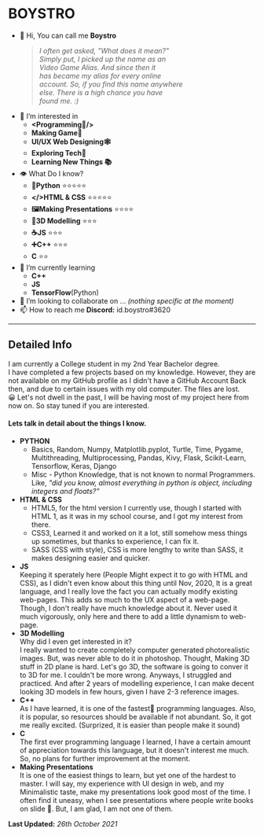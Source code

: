 # BOYSTRO
- 👋 Hi, You can call me **Boystro** <br/>
  > *I often get asked, "What does it mean?"<br/>*
  > *Simply put, I picked up the name as an<br/>*
  > *Video Game Alias. And since then it<br/>*
  > *has became my alias for every online<br/>*
  > *account. So, if you find this name anywhere<br/>*
  > *else. There is a high chance you have<br/>*
  > *found me. :)*
- 👀 I’m interested in 
  - **&lt;Programming🐍/>**
  - **Making Game👾**
  - **UI/UX Web Designing🕸**
  - **Exploring Tech🔧**
  - **Learning New Things 📚**
- 👁 What Do I know?
  - **🐍Python** ⭐⭐⭐⭐⭐
  - **&lt;/>HTML & CSS** ⭐⭐⭐⭐⭐
  - **🖼Making Presentations** ⭐⭐⭐⭐
  - **🏡3D Modelling** ⭐⭐⭐
  - **☕JS** ⭐⭐⭐
  - **➕C++** ⭐⭐⭐
  - **C** ⭐⭐
- 🌱 I’m currently learning
  - **C++**
  - **JS**
  - **TensorFlow**(Python)
- 💞️ I’m looking to collaborate on ... *(nothing specific at the moment)*
- 📫 How to reach me **Discord:** id.boystro#3620
---

## Detailed Info
I am currently a College student in my 2nd Year Bachelor degree.<br/>
I have completed a few projects based on my knowledge. However, they are not available on my GitHub profile as I didn't have a GitHub Account Back then, and due to certain issues with my old computer. The files are lost.<br/>
😀 Let's not dwell in the past, I will be having most of my project here from now on. So stay tuned if you are interested.

#### Lets talk in detail about the things I know.
- **PYTHON** <br/>
  - Basics, Random, Numpy, Matplotlib.pyplot, Turtle, Time, Pygame, Multithreading, Multiprocessing, Pandas, Kivy, Flask, Scikit-Learn, Tensorflow, Keras, Django
  - Misc - Python Knowledge, that is not known to normal Programmers. 
    Like, *"did you know, almost everything in python is object, including integers and floats?"*
- **HTML & CSS** <br/>
  - HTML5, for the html version I currently use, though I started with HTML 1, as it was in my school course, and I got my interest from there.
  - CSS3, Learned it and worked on it a lot, still somehow mess things up sometimes, but thanks to experience, I can fix it.
  - SASS (CSS with style), CSS is more lengthy to write than SASS, it makes designing easier and quicker.
- **JS** <br/>
  Keeping it sperately here (People Might expect it to go with HTML and CSS), as I didn't even know about this thing until Nov, 2020, It is a great language, and I really love the fact you can actually modify existing web-pages. This adds so much to the UX aspect of a web-page. Though, I don't really have much knowledge about it. Never used it much vigorously, only here and there to add a little dynamism to web-page.
- **3D Modelling** <br/>
  Why did I even get interested in it? <br/>
  I really wanted to create completely computer generated photorealistic images. But, was never able to do it in photoshop. Thought, Making 3D stuff in 2D plane is hard. Let's go 3D, the software is going to conver it to 3D for me. I couldn't be more wrong. Anyways, I struggled and practiced. And after 2 years of modelling experience, I can make decent looking 3D models in few hours, given I have 2-3 reference images.
- **C++** <br/>
  As I have learned, it is one of the fastest🚀 programming languages. Also, it is popular, so resources should be available if not abundant. So, it got me really excited. (Surprized, it is easier than people make it sound)
- **C** <br/>
  The first ever programming language I learned, I have a certain amount of appreciation towards this language, but it doesn't interest me much. So, no plans for further improvement at the moment.
- **Making Presentations** <br/>
  It is one of the easiest things to learn, but yet one of the hardest to master. I will say, my experience with UI design in web, and my Minimalistic taste, make my presentations look good most of the time. I often find it uneasy, when I see presentations where people write books on slide 🤮. But, I am glad, I am not one of them.
  


**Last Updated:** _26th October 2021_

<!---
boystro/boystro is a ✨ special ✨ repository because its `README.md` (this file) appears on your GitHub profile.
You can click the Preview link to take a look at your changes.
--->
